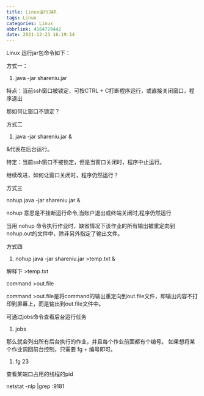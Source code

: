 ```yaml
---
title: Linux运行JAR
tags: Linux
categories: Linux
abbrlink: 4164729442
date: 2021-12-23 16:19:14
---
```

Linux 运行jar包命令如下：

方式一：

1. java -jar shareniu.jar

特点：当前ssh窗口被锁定，可按CTRL + C打断程序运行，或直接关闭窗口，程序退出

那如何让窗口不锁定？

方式二

1. java -jar shareniu.jar &

&代表在后台运行。

特定：当前ssh窗口不被锁定，但是当窗口关闭时，程序中止运行。

继续改进，如何让窗口关闭时，程序仍然运行？

方式三

nohup java -jar shareniu.jar &

nohup 意思是不挂断运行命令,当账户退出或终端关闭时,程序仍然运行

当用 nohup 命令执行作业时，缺省情况下该作业的所有输出被重定向到nohup.out的文件中，除非另外指定了输出文件。

方式四

1. nohup java -jar shareniu.jar >temp.txt &

解释下 >temp.txt

command >out.file

command >out.file是将command的输出重定向到out.file文件，即输出内容不打印到屏幕上，而是输出到out.file文件中。

可通过jobs命令查看后台运行任务

1. jobs

那么就会列出所有后台执行的作业，并且每个作业前面都有个编号。
 如果想将某个作业调回前台控制，只需要 fg + 编号即可。

1. fg 23

查看某端口占用的线程的pid

netstat -nlp |grep :9181